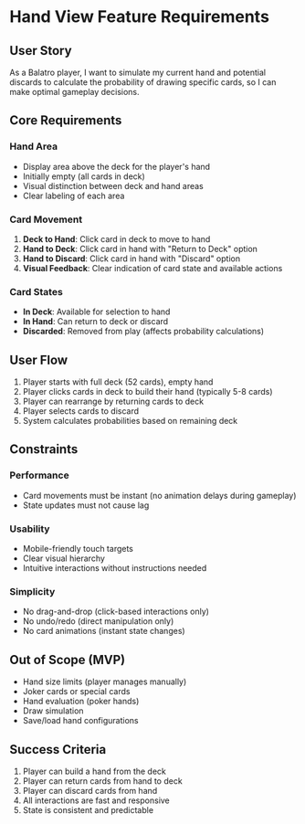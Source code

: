 # Hand View Feature Requirements

## User Story
As a Balatro player, I want to simulate my current hand and potential discards to calculate the probability of drawing specific cards, so I can make optimal gameplay decisions.

## Core Requirements

### Hand Area
- Display area above the deck for the player's hand
- Initially empty (all cards in deck)
- Visual distinction between deck and hand areas
- Clear labeling of each area

### Card Movement
1. **Deck to Hand**: Click card in deck to move to hand
2. **Hand to Deck**: Click card in hand with "Return to Deck" option
3. **Hand to Discard**: Click card in hand with "Discard" option
4. **Visual Feedback**: Clear indication of card state and available actions

### Card States
- **In Deck**: Available for selection to hand
- **In Hand**: Can return to deck or discard
- **Discarded**: Removed from play (affects probability calculations)

## User Flow

1. Player starts with full deck (52 cards), empty hand
2. Player clicks cards in deck to build their hand (typically 5-8 cards)
3. Player can rearrange by returning cards to deck
4. Player selects cards to discard
5. System calculates probabilities based on remaining deck

## Constraints

### Performance
- Card movements must be instant (no animation delays during gameplay)
- State updates must not cause lag

### Usability
- Mobile-friendly touch targets
- Clear visual hierarchy
- Intuitive interactions without instructions needed

### Simplicity
- No drag-and-drop (click-based interactions only)
- No undo/redo (direct manipulation only)
- No card animations (instant state changes)

## Out of Scope (MVP)

- Hand size limits (player manages manually)
- Joker cards or special cards
- Hand evaluation (poker hands)
- Draw simulation
- Save/load hand configurations

## Success Criteria

1. Player can build a hand from the deck
2. Player can return cards from hand to deck
3. Player can discard cards from hand
4. All interactions are fast and responsive
5. State is consistent and predictable